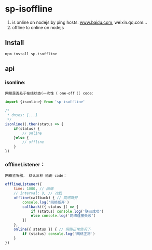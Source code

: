 # sp-isoffline
1. is online on nodejs by ping hosts: www.baidu.com, weixin.qq.com...
2. offline to online on nodejs 

## Install
`npm install sp-isoffline`

## api
### isonline: 
`网络是否处于在线状态(一次性（ one-off ）) code: `
```js
import {isonline} from 'sp-isoffline'

/*
 * dnses: [...]
 */
isonline().then(status => {
    if(status) {
        // online
    }else {
        // offline
    }
})
```

### offlineListener：
`网络监听器， 默认三秒 轮询 code：`

```js 
offlineListener({
    time: 1000, // 间隔
    // interval: 9, // 次数
    offline(callback) { // 网络断开
        console.log('网络断开')
        callback(({ status }) => {
            if (status) console.log('联网成功')
            else console.log('网络连接失败')
        })
    },
    online({ status }) { // 网络正常情况下
        if (status) console.log('网络正常')
    }
})
```
